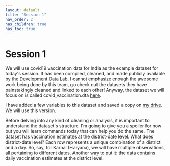 ```yaml
---
layout: default
title: "Session 1"
nav_order: 2
has_children: true
has_toc: true
---
```


# Session 1

We will use covid19 vaccination data for India as the example dataset for today's session. It has been compiled, cleaned, and made publicly available by the [Development Data Lab](http://www.devdatalab.org/covid). I cannot emphasize enough the awesome work being done by this team, go check out the datasets they have painstakingly cleaned and linked to each other! Anyway, the dataset we will focus on is called covid_vaccination.dta [here](https://www.dropbox.com/sh/y949ncp39towulf/AADbSeZWSG1xjPHXNMTyhmoba/covid?dl=0&subfolder_nav_tracking=1).

I have added a few variables to this dataset and saved a copy on [my drive](https://drive.google.com/file/d/1Sb86BVYAgiyqpg7QsBdNvfWfG9Y63UGy/view?usp=sharing). We will use this version.  

Before delving into any kind of cleaning or analysis, it is important to understand the dataset's structure. I'm going to give you a spoiler for now but you will learn commands today that can help you do the same. The dataset has vaccination estimates at the district-date level. What does district-date level? Each row represents a unique combination of a district and a day. So, say, for Karnal (Haryana), we will have multiple observations, all pertaining to different dates. Another way to put it: the data contains daily vaccination estimates at the district level.

